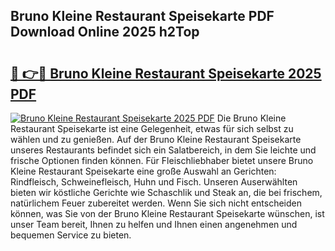 ## Bruno Kleine Restaurant Speisekarte PDF Download Online 2025 h2Top

# <h2><a href="http://gccesqw.nevu.top/?p=Bruno+Kleine+Restaurant+Speisekarte">🔗 👉🔴 Bruno Kleine Restaurant Speisekarte 2025 PDF</a></h2>

[![Bruno Kleine Restaurant Speisekarte 2025 PDF](https://i.imgur.com/dBaPXMq.png)](http://gccesqw.nevu.top/?p=Bruno+Kleine+Restaurant+Speisekarte)
Die Bruno Kleine Restaurant Speisekarte ist eine Gelegenheit, etwas für sich selbst zu wählen und zu genießen. Auf der Bruno Kleine Restaurant Speisekarte unseres Restaurants befindet sich ein Salatbereich, in dem Sie leichte und frische Optionen finden können. Für Fleischliebhaber bietet unsere Bruno Kleine Restaurant Speisekarte eine große Auswahl an Gerichten: Rindfleisch, Schweinefleisch, Huhn und Fisch. Unseren Auserwählten bieten wir köstliche Gerichte wie Schaschlik und Steak an, die bei frischem, natürlichem Feuer zubereitet werden. Wenn Sie sich nicht entscheiden können, was Sie von der Bruno Kleine Restaurant Speisekarte wünschen, ist unser Team bereit, Ihnen zu helfen und Ihnen einen angenehmen und bequemen Service zu bieten.
